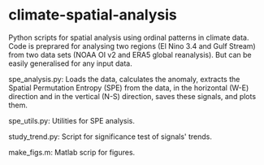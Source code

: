 # climate-spatial-analysis

Python scripts for spatial analysis using ordinal patterns in climate data.
Code is preprared for analysing two regions (El Nino 3.4 and Gulf Stream) from two data sets (NOAA OI v2 and ERA5 global reanalysis). But can be easily generalised for any input data.

spe_analysis.py: Loads the data, calculates the anomaly, extracts the Spatial Permutation Entropy (SPE) from the data, in the horizontal (W-E) direction and in the vertical (N-S) direction, saves these signals, and plots them.

spe_utils.py: Utilities for SPE analysis.

study_trend.py: Script for significance test of signals' trends.

make_figs.m: Matlab scrip for figures.

